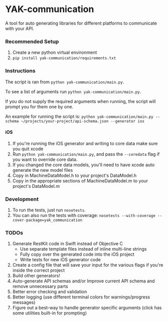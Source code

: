 YAK-communication
==========================

A tool for auto generating libraries for different platforms to communicate with your API. 

### Recommended Setup

1. Create a new python virtual environment
2. `pip install yak-communication/requirements.txt`


### Instructions

The script is ran from `python yak-communication/main.py`.

To see a list of arguments run `python yak-communication/main.py`.

If you do not supply the required arguments when running, the script will prompt you for them one by one.

An example for running the script is: `python yak-communication/main.py --schema ~/projects/your-project/api-schema.json --generator ios`

#### iOS

1. If you're running the iOS generator and writing to core data make sure you quit xcode
2. Run `python yak-communication/main.py`, and pass the `--coredata` flag if you want to override core data.
3. If you changed the core data models, you'll need to have xcode auto generate the new model files
4. Copy in MachineDataModel.h to your project's DataModel.h
5. Copy in the appropriate sections of MachineDataModel.m to your project's DataModel.m


### Development

1. To run the tests, just run `nosetests`.
2. You can also run the tests with coverage: `nosetests --with-coverage --cover-package=yak_communication`


### TODOs

1. Generate RestKit code in Swift instead of Objective C
    * Use separate template files instead of inline multi-line strings
    * Fully copy over the generated code into the iOS project
    * Write tests for new iOS generator code
2. Create a config file that will save your input for the various flags if you're inside the correct project
3. Build other generators!
4. Auto-generate API schemas and/or Improve current API schema and remove unnecessary parts
5. Better error checking and validation
6. Better logging (use different terminal colors for warnings/progress messages)
7. Figure out a best-way to handle generator specific arguments (click has some utilities built-in for prompting)